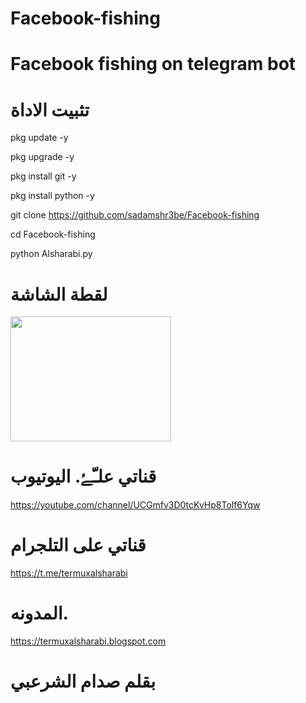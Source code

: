 # Facebook-fishing
# Facebook fishing on telegram bot

# تثبيت الاداة 

pkg update -y

pkg upgrade -y

pkg install git -y


 pkg install python -y


git clone https://github.com/sadamshr3be/Facebook-fishing

cd Facebook-fishing



python Alsharabi.py

# لقطة الشاشة


<img src="https://raw.githubusercontent.com/sadamshr3be/Facebook-fishing/main/Capture%2B_2021-08-30-12-34-39.png?token=AKQZBGP5DQW2BK4FFMXXQWTBFSTY6" width="257px" height="200px"/>




# قناتي علـّۓ. اليوتيوب 

https://youtube.com/channel/UCGmfv3D0tcKvHp8Tolf6Yqw

# قناتي على التلجرام 

https://t.me/termuxalsharabi
# المدونه. 

https://termuxalsharabi.blogspot.com

# بقلم صدام الشرعبي
